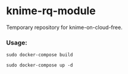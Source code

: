 # knime-rq-module
Temporary repository for knime-on-cloud-free.

### Usage:

```sudo docker-compose build```

```sudo docker-compose up -d```

